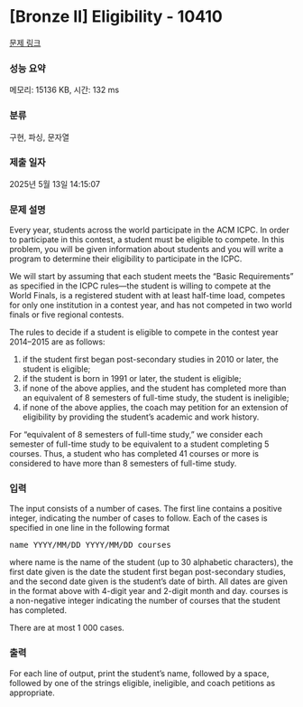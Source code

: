 # [Bronze II] Eligibility - 10410 

[문제 링크](https://www.acmicpc.net/problem/10410) 

### 성능 요약

메모리: 15136 KB, 시간: 132 ms

### 분류

구현, 파싱, 문자열

### 제출 일자

2025년 5월 13일 14:15:07

### 문제 설명

<p>Every year, students across the world participate in the ACM ICPC. In order to participate in this contest, a student must be eligible to compete. In this problem, you will be given information about students and you will write a program to determine their eligibility to participate in the ICPC.</p>

<p>We will start by assuming that each student meets the “Basic Requirements” as specified in the ICPC rules—the student is willing to compete at the World Finals, is a registered student with at least half-time load, competes for only one institution in a contest year, and has not competed in two world finals or five regional contests.</p>

<p>The rules to decide if a student is eligible to compete in the contest year 2014–2015 are as follows:</p>

<ol>
	<li>if the student first began post-secondary studies in 2010 or later, the student is eligible;</li>
	<li>if the student is born in 1991 or later, the student is eligible;</li>
	<li>if none of the above applies, and the student has completed more than an equivalent of 8 semesters of full-time study, the student is ineligible;</li>
	<li>if none of the above applies, the coach may petition for an extension of eligibility by providing the student’s academic and work history.</li>
</ol>

<p>For “equivalent of 8 semesters of full-time study,” we consider each semester of full-time study to be equivalent to a student completing 5 courses. Thus, a student who has completed 41 courses or more is considered to have more than 8 semesters of full-time study.</p>

### 입력 

 <p>The input consists of a number of cases. The first line contains a positive integer, indicating the number of cases to follow. Each of the cases is specified in one line in the following format</p>

<pre>name YYYY/MM/DD YYYY/MM/DD courses</pre>

<p>where name is the name of the student (up to 30 alphabetic characters), the first date given is the date the student first began post-secondary studies, and the second date given is the student’s date of birth. All dates are given in the format above with 4-digit year and 2-digit month and day. courses is a non-negative integer indicating the number of courses that the student has completed.</p>

<p>There are at most 1 000 cases.</p>

### 출력 

 <p>For each line of output, print the student’s name, followed by a space, followed by one of the strings eligible, ineligible, and coach petitions as appropriate.</p>

